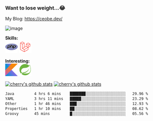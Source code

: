 ### Want to lose weight...😂

My Blog: https://ceobe.dev/

![image](https://github.com/cr-lgl/cr-lgl/blob/master/image.jpeg?raw=true)

**Skills:**  
<img height="40" src="https://raw.githubusercontent.com/github/explore/80688e429a7d4ef2fca1e82350fe8e3517d3494d/topics/php/php.png">
<img height="40" src="https://raw.githubusercontent.com/github/explore/5c058a388828bb5fde0bcafd4bc867b5bb3f26f3/topics/laravel/laravel.png">

**Interesting:**  
<img height="40" src="https://raw.githubusercontent.com/github/explore/80688e429a7d4ef2fca1e82350fe8e3517d3494d/topics/kotlin/kotlin.png">
<img height="40" src="https://raw.githubusercontent.com/github/explore/80688e429a7d4ef2fca1e82350fe8e3517d3494d/topics/spring-boot/spring-boot.png">

[![cherry's github stats](https://github-readme-stats.vercel.app/api?username=cr-lgl)](https://github.com/anuraghazra/github-readme-stats)
[![cherry's github stats](https://github-readme-stats.vercel.app/api/top-langs/?username=cr-lgl&layout=compact)](https://github.com/anuraghazra/github-readme-stats)

<!--START_SECTION:waka-->
```text
Java         4 hrs 6 mins    ███████░░░░░░░░░░░░░░░░░░   29.96 % 
YAML         3 hrs 11 mins   █████░░░░░░░░░░░░░░░░░░░░   23.29 % 
Other        1 hr 46 mins    ███░░░░░░░░░░░░░░░░░░░░░░   12.93 % 
Properties   1 hr 10 mins    ██░░░░░░░░░░░░░░░░░░░░░░░   08.62 % 
Groovy       45 mins         █░░░░░░░░░░░░░░░░░░░░░░░░   05.56 %
```
<!--END_SECTION:waka-->
